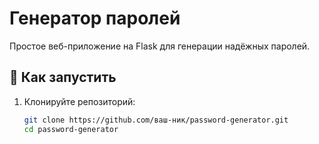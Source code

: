 # Генератор паролей

Простое веб-приложение на Flask для генерации надёжных паролей.

## 🚀 Как запустить

1. Клонируйте репозиторий:
   ```bash
   git clone https://github.com/ваш-ник/password-generator.git
   cd password-generator
